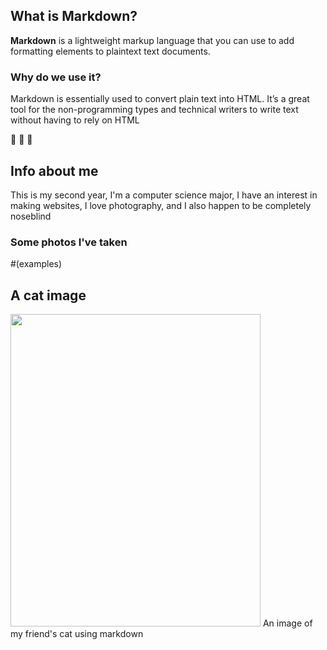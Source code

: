 ## **What is Markdown?**

**Markdown** is a lightweight markup language that you can use to add formatting elements to plaintext text documents.

### Why do we use it?

Markdown is essentially used to convert plain text into HTML. It’s a great tool for the non-programming types and technical writers to write text without having to rely on HTML

🚀 🚀 🚀

## **Info about me**
This is my second year, I'm a computer science major, I have an interest in making websites, I love photography, and I also happen to be completely noseblind

### Some photos I've taken

#(examples)

## **A cat image**

<img src="https://cdn.discordapp.com/attachments/801502452447838238/1148779713184141402/20230905_165612.jpg" width="400" height="500" />
An image of my friend's cat using markdown

